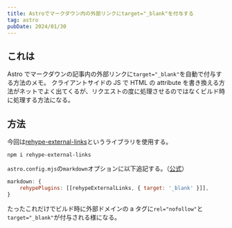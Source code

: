 ```yaml
---
title: Astroでマークダウン内の外部リンクにtarget="_blank"を付与する
tag: astro
pubDate: 2024/01/30
---
```


## これは

Astro でマークダウンの記事内の外部リンクに`target="_blank"`を自動で付与する方法のメモ。
クライアントサイドの JS で HTML の attribute を書き換える方法がネットでよく出てくるが、リクエストの度に処理させるのではなくビルド時に処理する方法になる。

## 方法

今回は[rehype-external-links](https://github.com/rehypejs/rehype-external-links)というライブラリを使用する。

```
npm i rehype-external-links
```

`astro.config.mjs`の`markdown`オプションに以下追記する。（[公式](https://docs.astro.build/ja/reference/configuration-reference/#markdownrehypeplugins)）

```js
markdown: {
    rehypePlugins: [[rehypeExternalLinks, { target: '_blank' }]],
}
```

たったこれだけでビルド時に外部ドメインの a タグに`rel="nofollow"`と`target="_blank"`が付与される様になる。
